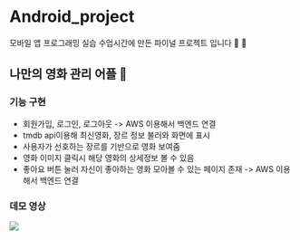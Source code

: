 # Android_project
모바일 앱 프로그래밍 실습 수업시간에 만든 파이널 프로젝트 입니다 🚀 📱

## 나만의 영화 관리 어플 🎥

### 기능 구현
- 회원가입, 로그인, 로그아웃 -> AWS 이용해서 백엔드 연결
- tmdb api이용해 최신영화, 장르 정보 불러와 화면에 표시
- 사용자가 선호하는 장르를 기반으로 영화 보여줌
- 영화 이미지 클릭시 해당 영화의 상세정보 볼 수 있음
- 좋아요 버튼 눌러 자신이 좋아하는 영화 모아볼 수 있는 페이지 존재 -> AWS 이용해서 백엔드 연결

### 데모 영상
<img src="https://user-images.githubusercontent.com/62535887/174494409-f94d9016-b87e-4cee-afad-a8e504df9d74.gif">




